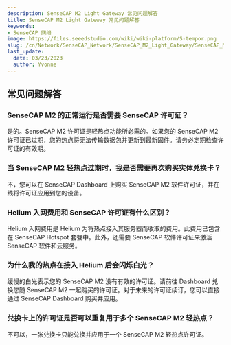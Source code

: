 ```yaml
---
description: SenseCAP M2 Light Gateway 常见问题解答
title: SenseCAP M2 Light Gateway 常见问题解答
keywords:
- SenseCAP 网络
image: https://files.seeedstudio.com/wiki/wiki-platform/S-tempor.png
slug: /cn/Network/SenseCAP_Network/SenseCAP_M2_Light_Gateway/SenseCAP_M2_Light_Gateway_FAQ
last_update:
  date: 03/23/2023
  author: Yvonne
---
```

## 常见问题解答

### SenseCAP M2 的正常运行是否需要 SenseCAP 许可证？

是的。SenseCAP M2 许可证是轻热点功能所必需的。如果您的 SenseCAP M2 许可证已过期，您的热点将无法传输数据包并更新到最新固件。请务必定期检查许可证的有效期。

### 当 SenseCAP M2 轻热点过期时，我是否需要再次购买实体兑换卡？

不，您可以在 SenseCAP Dashboard 上购买 SenseCAP M2 软件许可证，并在线将许可证应用到您的设备。

### Helium 入网费用和 SenseCAP 许可证有什么区别？

Helium 入网费用是 Helium 为将热点接入其服务器而收取的费用。此费用已包含在 SenseCAP Hotspot 套餐中。此外，还需要 SenseCAP 软件许可证来激活 SenseCAP 软件和云服务。

### 为什么我的热点在接入 Helium 后会闪烁白光？

缓慢的白光表示您的 SenseCAP M2 没有有效的许可证。请前往 Dashboard 兑换您随 SenseCAP M2 一起购买的许可证。对于未来的许可证续订，您可以直接通过 SenseCAP Dashboard 购买并应用。

### 兑换卡上的许可证是否可以重复用于多个 SenseCAP M2 轻热点？

不可以，一张兑换卡只能兑换并应用于一个 SenseCAP M2 轻热点许可证。